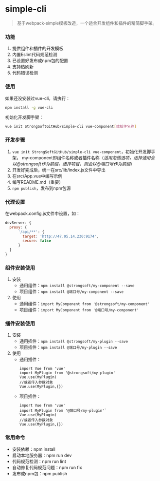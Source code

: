 # simple-cli

> 基于webpack-simple模板改造，一个适合开发组件和插件的精简脚手架。

### 功能

1. 提供组件和插件的开发模板
2. 内置Eslint代码规范检测
3. 已设置好发布成npm包的配置
4. 支持热刷新
5. 代码错误检测

### 使用

如果还没安装过vue-cli，请执行：

``` bash
npm install -g vue-cli
```

初始化开发脚手架：
``` bash
vue init StrongSoftGitHub/simple-cli vue-component[或插件名称]
```

### 开发步骤

1. `vue init StrongSoftGitHub/simple-cli vue-component`，初始化开发脚手架， my-component即组件名称或者插件名称（*适用范围选项，选择通用会以@strongsoft作为前缀，选择项目，则会以@端口号作为前缀*）
2. 开发好完成后，统一在src/lib/index.js文件中导出
3. 在src/App.vue中编写示例
4. 编写README.md（重要）
3. `npm publish`，发布到npm包源

### 代理设置

在webpack.config.js文件中设置，如：
```js
devServer: {
  proxy: {
      '/api/**': {
        target: 'http://47.95.14.230:9174',
        secure: false
      }
  }
}
```

### 组件安装使用

1. 安装
   - 通用组件：`npm install @strongsoft/my-component --save`
   - 项目组件：`npm install @端口号/my-component --save`
2. 使用
   - 通用组件：`import MyComponent from '@strongsoft/my-component'`
   - 项目组件：`import MyComponent from '@端口号/my-component'`

### 插件安装使用

1. 安装
   - 通用插件：`npm install @strongsoft/my-plugin --save`
   - 项目插件：`npm install @端口号/my-plugin --save`
2. 使用
   - 通用插件：
     ```
     import Vue from 'vue'
     import MyPlugin from '@strongsoft/my-plugin'
     Vue.use(MyPlugin)
     //或者传入参数对象
     Vue.use(MyPlugin,{})
     ```
   - 项目插件：
     ```
     import Vue from 'vue'
     import MyPlugin from '@端口号/my-plugin'`
     Vue.use(MyPlugin)
     //或者传入参数对象
     Vue.use(MyPlugin,{})
     ```

### 常用命令

- 安装依赖：npm install
- 启动本地服务器：npm run dev
- 代码规范检测：npm run lint
- 自动修复代码规范问题：npm run fix
- 发布成npm包：npm publish